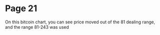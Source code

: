 # Page 21

On this bitcoin chart, you can see price moved out of the
81 dealing range, and the range 81-243 was used